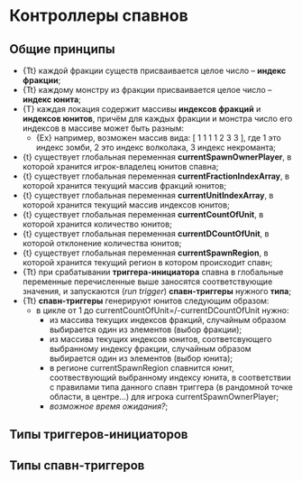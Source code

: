 # Контроллеры спавнов

## Общие принципы

* {Tt} каждой фракции существ присваивается целое число &ndash; **индекс фракции**;
* {Tt} каждому монстру из фракции присваивается целое число &ndash; **индекс юнита**;
* {T} каждая локация содержит массивы **индексов фракций** и **индексов юнитов**, причём для каждых фракции и монстра число его индексов в массиве может быть разным:
   * {Ex} например, возможен массив вида: [ 1 1 1 1 2 3 3 ], где 1 это индекс зомби, 2 это индекс волколака, 3 индекс некроманта;
* {t} существует глобальная переменная **currentSpawnOwnerPlayer**, в которой хранится игрок-владелец юнитов спавна;
* {t} существует глобальная переменная **currentFractionIndexArray**, в которой хранится текущий массив фракций юнитов;
* {t} существует глобальная переменная **currentUnitIndexArray**, в которой хранится текущий массив индексов юнитов;
* {t} существует глобальная переменная **currentCountOfUnit**, в которой хранится количество юнитов;
* {t} существует глобальная переменная **currentDCountOfUnit**, в которой отклонение количества юнитов;
* {t} существует глобальная переменная **currentSpawnRegion**, в которой хранится текущий регион в котором происходит спавн;
* {Tt} при срабатывании **триггера-инициатора** спавна в глобальные переменные перечисленные выше заносятся соответствующие значения, и запускаются (*run trigger*) **спавн-триггеры** нужного **типа**;
* {Tt} **спавн-триггеры** генерируют юнитов следующим образом:
   * в цикле от 1 до currentCountOfUnit=/-currentDCountOfUnit нужно:
      * из массива текущих индексов фракций, случайным образом выбирается один из элементов (выбор фракции);
      * из массива текущих индексов юнитов, соответсвующего выбранному индексу фракции, случайным образом выбирается один из элементов (выбор юнита);
      * в регионе currentSpawnRegion спавнится юнит, соотвествующий выбранному индексу юнита, в соответствии с правилами типа данного спавн триггера (в рандомной точке области, в центре...) для игрока currentSpawnOwnerPlayer;
      * *возможное время ожидания?*;

## Типы триггеров-инициаторов

## Типы спавн-триггеров
